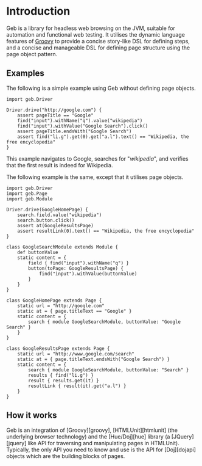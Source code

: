 # Introduction

Geb is a library for headless web browsing on the JVM, suitable for automation and functional web testing. It utilises the dynamic language features of [Groovy](http://groovy.codehaus.org/ "Groovy - Home") to provide a concise story-like DSL for defining steps, and a concise and manageable DSL for defining page structure using the page object pattern.

## Examples

The following is a simple example using Geb without defining page objects.

    import geb.Driver

    Driver.drive("http://google.com") {
        assert pageTitle == "Google"
        find("input").withName("q").value("wikipedia")
        find("input").withValue("Google Search").click()
        assert pageTitle.endsWith("Google Search")
        assert find("li.g").get(0).get("a.l").text() == "Wikipedia, the free encyclopedia"
    }
    

This example navigates to Google, searches for "_wikipedia_", and verifies that the first result is indeed for Wikipedia.

The following example is the same, except that it utilises page objects.

    import geb.Driver
    import geb.Page
    import geb.Module
    
    Driver.drive(GoogleHomePage) {
        search.field.value("wikipedia")
        search.button.click()
        assert at(GoogleResultsPage)
        assert resultLink(0).text() == "Wikipedia, the free encyclopedia"
    }
    
    class GoogleSearchModule extends Module {
        def buttonValue
        static content = {
            field { find("input").withName("q") }
            button(toPage: GoogleResultsPage) { 
                find("input").withValue(buttonValue)
            }
        }
    }
    
    class GoogleHomePage extends Page {
        static url = "http://google.com"
        static at = { page.titleText == "Google" }
        static content = {
            search { module GoogleSearchModule, buttonValue: "Google Search" }
        }
    }
    
    class GoogleResultsPage extends Page {
        static url = "http://www.google.com/search"
        static at = { page.titleText.endsWith("Google Search") }
        static content = {
            search { module GoogleSearchModule, buttonValue: "Search" }
            results { find("li.g") }
            result { results.get(it) }
            resultLink { result(it).get("a.l") }
        }
    }
    
## How it works

Geb is an integration of [Groovy][groovy], [HTMLUnit][htmlunit] (the underlying browser technology) and the [Hue/Doj][hue] library (a [JQuery][jquery] like API for traversing and manipulating pages in HTMLUnit). Typically, the only API you need to know and use is the API for [Doj][dojapi] objects which are the building blocks of pages.